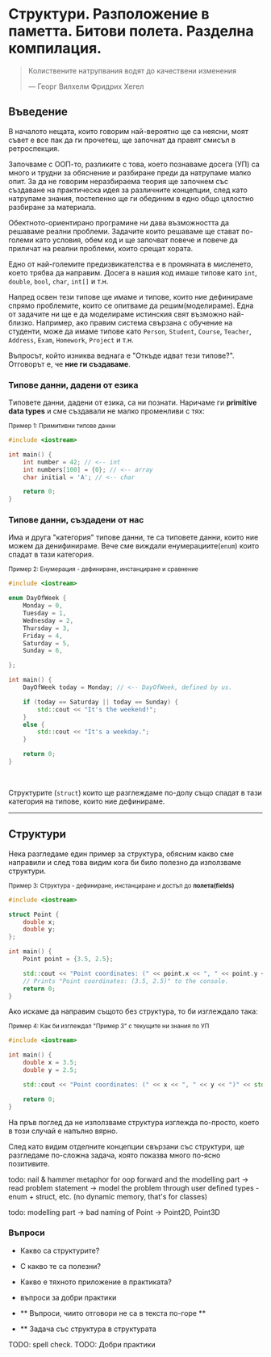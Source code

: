 # Структури. Разположение в паметта. Битови полета. Разделна компилация.

> Колиствените натрупвания водят до качествени изменения
>
> &mdash; Георг Вилхелм Фридрих Хегел


## Въведение

В началото нещата, които говорим най-вероятно ще са неясни, моят съвет е все пак да ги прочетеш, ще започнат да правят смисъл в ретроспекция.

Започваме с ООП-то, разликите с това, което познаваме досега (УП) са много и трудни за обяснение и разбиране преди да натрупаме малко опит. За да не говорим неразбираема теория ще започнем със създаване на практическа идея за различните концепции, след като натрупаме знания, постепенно ще ги обединим в едно общо цялостно разбиране за материала.

Обектното-ориентирано програмине ни дава възможността да решаваме реални проблеми. Задачите които решаваме ще стават по-големи като условия, обем код и ще започват повече и повече да приличат на реални проблеми, които срещат хората.

Едно от най-големите предизвикателства е в промяната в мисленето, което трябва да направим. Досега в нашия код имаше типове като `int`, `double`, `bool`, `char`, `int[]` и т.н.

Напред освен тези типове ще имаме и типове, които ние дефинираме спрямо проблемите, които се опитваме да решим(моделираме). Една от задачите ни ще е да моделираме истинския свят възможно най-близко. Например, ако правим система свързана с обучение на студенти, може да имаме типове като `Person`, `Student`, `Course`, `Teacher`, `Address`, `Exam`, `Homework`, `Project` и т.н.

Въпросът, който изниква веднага е "Откъде идват тези типове?". Отговорът е, че **ние ги създаваме**.

### Типове данни, дадени от езика

Tиповете данни, дадени от езика, са ни познати. Наричаме ги **primitive data types** и сме създавали не малко променливи с тях:

<small>Пример 1: Примитивни типове данни</small>

```c++
#include <iostream>

int main() {
    int number = 42; // <-- int
    int numbers[100] = {0}; // <-- array
    char initial = 'A'; // <-- char

    return 0;
}
```

### Типове данни, създадени от нас

Има и друга "категория" типове данни, те са типовете данни, които ние можем да денифинираме. Вече сме виждали енумерациите(`enum`) които спадат в тази категория.

<small>Пример 2: Енумерация - дефиниране, инстанциране и сравнение</small>

```c++
#include <iostream>

enum DayOfWeek {
	Monday = 0,
	Tuesday = 1,
	Wednesday = 2,
	Thursday = 3,
	Friday = 4,
	Saturday = 5,
	Sunday = 6,

};

int main() {
	DayOfWeek today = Monday; // <-- DayOfWeek, defined by us.

	if (today == Saturday || today == Sunday) {
		std::cout << "It's the weekend!";
	}
	else {
		std::cout << "It's a weekday.";
	}

	return 0;
}

```

<br/>

Структурите (`struct`) които ще разглеждаме по-долу също спадат в тази категория на типове, които ние дефинираме.

---
## Структури

Нека разгледаме един пример за структура, обясним какво сме направили и след това видим кога би било полезно да използваме структури.

<small>Пример 3: Структура - дефиниране, инстанциране и достъп до **полета(fields)** </small>

```c++
#include <iostream>

struct Point {
    double x;
    double y;
};

int main() {
    Point point = {3.5, 2.5};

    std::cout << "Point coordinates: (" << point.x << ", " << point.y << ")" << std::endl;
    // Prints "Point coordinates: (3.5, 2.5)" to the console.
    return 0;
}
```

Ако искаме да направим същото без структура, то би изглеждало така:

<small>Пример 4: Как би изглеждал "Пример 3" с текущите ни знания по УП </small>
```c++
#include <iostream>

int main() {
    double x = 3.5;
    double y = 2.5;

    std::cout << "Point coordinates: (" << x << ", " << y << ")" << std::endl;

    return 0;
}

```

На пръв поглед да не използваме структура изглежда по-просто, което в този случай е напълно вярно. 

След като видим отделните концепции свързани със структури, ще разгледаме по-сложна задача, която показва много по-ясно позитивите.




todo: nail & hammer metaphor for oop forward and the modelling part -> read problem statement -> model the problem through user defined types - enum + struct, etc. (no dynamic memory, that's for classes)

todo: modelling part -> bad naming of Point -> Point2D, Point3D

### Въпроси

- Какво са структурите?
- С какво те са полезни?
- Какво е тяхното приложение в практиката?
- въпроси за добри практики

- ** Въпроси, чиито отговори не са в текста по-горе **
- \*\* Задача със структура в структурата

TODO: spell check.
TODO: Добри практики

